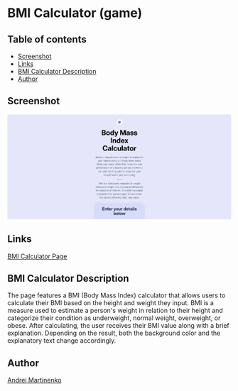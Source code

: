 # BMI Calculator (game)

## Table of contents
- [Screenshot](#screenshot)
- [Links](#links)
- [BMI Calculator Description](#bmi-calculator-description)
- [Author](#author)

## Screenshot

![](/images/screenshot.png)

## Links

[BMI Calculator Page]()

## BMI Calculator Description

The page features a BMI (Body Mass Index) calculator that allows users to calculate their BMI based on the height and weight they input. BMI is a measure used to estimate a person's weight in relation to their height and categorize their condition as underweight, normal weight, overweight, or obese. 
After calculating, the user receives their BMI value along with a brief explanation. Depending on the result, both the background color and the explanatory text change accordingly.

## Author

[Andrei Martinenko](https://github.com/AxinitM)
